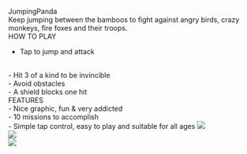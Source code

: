 JumpingPanda
<br>
Keep jumping between the bamboos to fight against angry birds, crazy monkeys, fire foxes and their troops.
<br>
HOW TO PLAY
<br>
- Tap to jump and attack
<br>
- Hit 3 of a kind to be invincible
<br>
- Avoid obstacles
<br>
- A shield blocks one hit
<br>
FEATURES
<br>
- Nice graphic, fun & very addicted
<br>
- 10 missions to accomplish
<br>
- Simple tap control, easy to play and suitable for all ages

<img src="https://spartax.000webhostapp.com/panda/Screenshot_2016-06-19-14-57-11.png"/>
<br>
<img src="https://spartax.000webhostapp.com/panda/Screenshot_2016-06-19-14-56-37.png"/>
<br>
<img src="https://spartax.000webhostapp.com/panda/Screenshot_2016-06-19-14-57-24.png">
